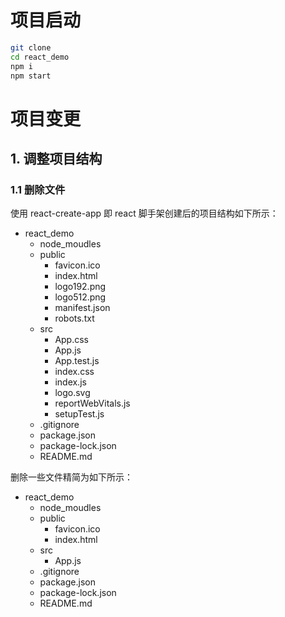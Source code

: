 # 项目启动

```bash
git clone
cd react_demo
npm i
npm start
```

# 项目变更

## 1. 调整项目结构

### 1.1 删除文件

使用 react-create-app 即 react 脚手架创建后的项目结构如下所示：

- react_demo
  - node_moudles
  - public
    - favicon.ico
    - index.html
    - logo192.png
    - logo512.png
    - manifest.json
    - robots.txt
  - src
    - App.css
    - App.js
    - App.test.js
    - index.css
    - index.js
    - logo.svg
    - reportWebVitals.js
    - setupTest.js
  - .gitignore
  - package.json
  - package-lock.json
  - README.md

删除一些文件精简为如下所示：

- react_demo
  - node_moudles
  - public
    - favicon.ico
    - index.html
  - src
    - App.js
  - .gitignore
  - package.json
  - package-lock.json
  - README.md
